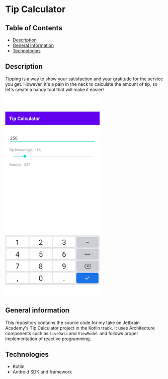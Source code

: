 # Tip Calculator

## Table of Contents
* [Description](#description)
* [General information](#general-information)
* [Technologies](#technologies)

## Description

Tipping is a way to show your satisfaction and your gratitude for the service you get. However, 
it's a pain in the neck to calculate the amount of tip, so let's create a handy tool that will 
make it easier!

<img src="./docs/screenshot.png" alt="App's screenshot" width="300" height="633"> 

## General information

This repository contains the source code for my take on Jetbrain Academy's Tip Calculator project
in the Kotlin track. It uses Architecture components such as `LiveData` and `ViewModel` and follows
proper implementation of reactive programming.

## Technologies
- Kotlin
- Android SDK and framework
